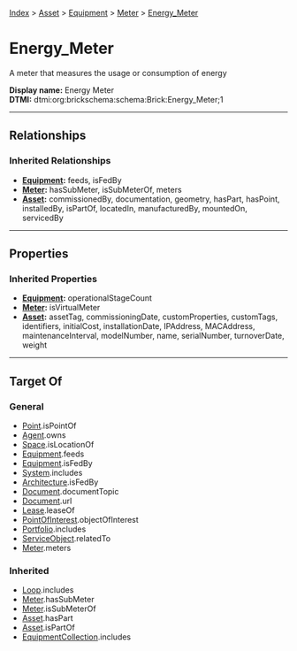 [Index](../../../index.md) > [Asset](../../Asset.md) > [Equipment](../Equipment.md) > [Meter](Meter.md) > [Energy_Meter](#)
# Energy_Meter

A meter that measures the usage or consumption of energy


**Display name:** Energy Meter<br />
**DTMI:** dtmi:org:brickschema:schema:Brick:Energy_Meter;1

---

## Relationships

### Inherited Relationships
* **[Equipment](../Equipment.md):** feeds, isFedBy
* **[Meter](Meter.md):** hasSubMeter, isSubMeterOf, meters
* **[Asset](../../Asset.md):** commissionedBy, documentation, geometry, hasPart, hasPoint, installedBy, isPartOf, locatedIn, manufacturedBy, mountedOn, servicedBy

---

## Properties

### Inherited Properties
* **[Equipment](../Equipment.md):** operationalStageCount
* **[Meter](Meter.md):** isVirtualMeter
* **[Asset](../../Asset.md):** assetTag, commissioningDate, customProperties, customTags, identifiers, initialCost, installationDate, IPAddress, MACAddress, maintenanceInterval, modelNumber, name, serialNumber, turnoverDate, weight

---

## Target Of
### General
* [Point](../../../Point/Point.md).isPointOf
* [Agent](../../../Agent/Agent.md).owns
* [Space](../../../Space/Space.md).isLocationOf
* [Equipment](../Equipment.md).feeds
* [Equipment](../Equipment.md).isFedBy
* [System](../../../Collection/System/System.md).includes
* [Architecture](../../../Space/Architecture/Architecture.md).isFedBy
* [Document](../../../Information/Document/Document.md).documentTopic
* [Document](../../../Information/Document/Document.md).url
* [Lease](../../../Event/Lease.md).leaseOf
* [PointOfInterest](../../../Information/PointOfInterest.md).objectOfInterest
* [Portfolio](../../../Collection/Portfolio.md).includes
* [ServiceObject](../../../Information/ServiceObject/ServiceObject.md).relatedTo
* [Meter](Meter.md).meters
### Inherited
* [Loop](../../../Collection/Loop/Loop.md).includes
* [Meter](Meter.md).hasSubMeter
* [Meter](Meter.md).isSubMeterOf
* [Asset](../../Asset.md).hasPart
* [Asset](../../Asset.md).isPartOf
* [EquipmentCollection](../../../Collection/Equipment-.md).includes
